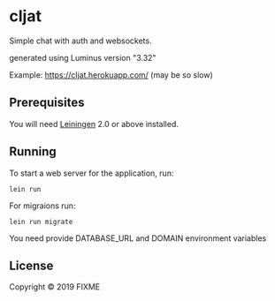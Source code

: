 # cljat

Simple chat with auth and websockets.

generated using Luminus version "3.32"

Example: https://cljat.herokuapp.com/ (may be so slow)

## Prerequisites

You will need [Leiningen][1] 2.0 or above installed.

[1]: https://github.com/technomancy/leiningen

## Running

To start a web server for the application, run:

    lein run
    
For migraions run:

    lein run migrate
    
You need provide DATABASE_URL and DOMAIN environment variables

## License

Copyright © 2019 FIXME
